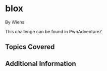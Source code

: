 # blox


By Wiens



This challenge can be found in PwnAdventureZ
## Topics Covered

## Additional Information

